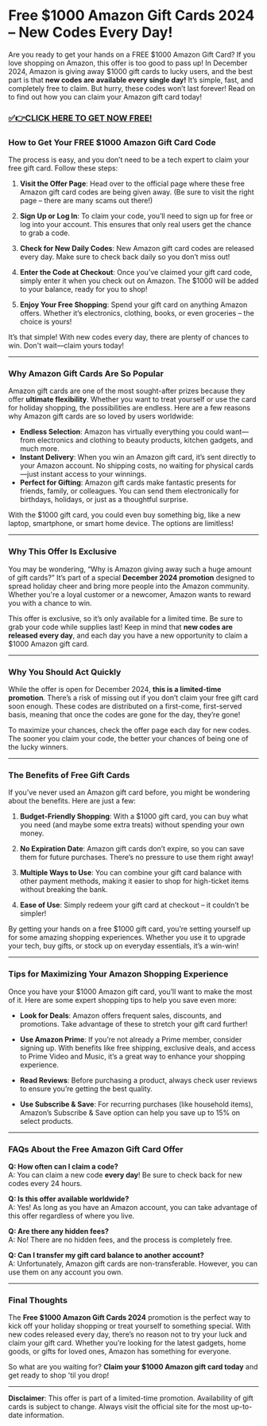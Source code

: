 # Free $1000 Amazon Gift Cards 2024 – New Codes Every Day!

Are you ready to get your hands on a FREE $1000 Amazon Gift Card? If you love shopping on Amazon, this offer is too good to pass up! In December 2024, Amazon is giving away $1000 gift cards to lucky users, and the best part is that **new codes are available every single day!** It’s simple, fast, and completely free to claim. But hurry, these codes won’t last forever! Read on to find out how you can claim your Amazon gift card today!

### [✅👉CLICK HERE TO GET NOW FREE!](https://freeforyou.xyz/amazon/go/codes/)

### How to Get Your FREE $1000 Amazon Gift Card Code

The process is easy, and you don’t need to be a tech expert to claim your free gift card. Follow these steps:

1. **Visit the Offer Page**: Head over to the official page where these free Amazon gift card codes are being given away. (Be sure to visit the right page – there are many scams out there!)
   
2. **Sign Up or Log In**: To claim your code, you’ll need to sign up for free or log into your account. This ensures that only real users get the chance to grab a code.

3. **Check for New Daily Codes**: New Amazon gift card codes are released every day. Make sure to check back daily so you don’t miss out!

4. **Enter the Code at Checkout**: Once you’ve claimed your gift card code, simply enter it when you check out on Amazon. The $1000 will be added to your balance, ready for you to shop!

5. **Enjoy Your Free Shopping**: Spend your gift card on anything Amazon offers. Whether it’s electronics, clothing, books, or even groceries – the choice is yours!

It’s that simple! With new codes every day, there are plenty of chances to win. Don't wait—claim yours today!

---

### Why Amazon Gift Cards Are So Popular

Amazon gift cards are one of the most sought-after prizes because they offer **ultimate flexibility**. Whether you want to treat yourself or use the card for holiday shopping, the possibilities are endless. Here are a few reasons why Amazon gift cards are so loved by users worldwide:

- **Endless Selection**: Amazon has virtually everything you could want—from electronics and clothing to beauty products, kitchen gadgets, and much more.
- **Instant Delivery**: When you win an Amazon gift card, it’s sent directly to your Amazon account. No shipping costs, no waiting for physical cards—just instant access to your winnings.
- **Perfect for Gifting**: Amazon gift cards make fantastic presents for friends, family, or colleagues. You can send them electronically for birthdays, holidays, or just as a thoughtful surprise.

With the $1000 gift card, you could even buy something big, like a new laptop, smartphone, or smart home device. The options are limitless!

---

### Why This Offer Is Exclusive

You may be wondering, “Why is Amazon giving away such a huge amount of gift cards?” It’s part of a special **December 2024 promotion** designed to spread holiday cheer and bring more people into the Amazon community. Whether you're a loyal customer or a newcomer, Amazon wants to reward you with a chance to win.

This offer is exclusive, so it’s only available for a limited time. Be sure to grab your code while supplies last! Keep in mind that **new codes are released every day**, and each day you have a new opportunity to claim a $1000 Amazon gift card.

---

### Why You Should Act Quickly

While the offer is open for December 2024, **this is a limited-time promotion**. There’s a risk of missing out if you don’t claim your free gift card soon enough. These codes are distributed on a first-come, first-served basis, meaning that once the codes are gone for the day, they’re gone!

To maximize your chances, check the offer page each day for new codes. The sooner you claim your code, the better your chances of being one of the lucky winners.

---

### The Benefits of Free Gift Cards

If you’ve never used an Amazon gift card before, you might be wondering about the benefits. Here are just a few:

1. **Budget-Friendly Shopping**: With a $1000 gift card, you can buy what you need (and maybe some extra treats) without spending your own money.
   
2. **No Expiration Date**: Amazon gift cards don’t expire, so you can save them for future purchases. There’s no pressure to use them right away!

3. **Multiple Ways to Use**: You can combine your gift card balance with other payment methods, making it easier to shop for high-ticket items without breaking the bank.

4. **Ease of Use**: Simply redeem your gift card at checkout – it couldn’t be simpler!

By getting your hands on a free $1000 gift card, you’re setting yourself up for some amazing shopping experiences. Whether you use it to upgrade your tech, buy gifts, or stock up on everyday essentials, it’s a win-win!

---

### Tips for Maximizing Your Amazon Shopping Experience

Once you have your $1000 Amazon gift card, you’ll want to make the most of it. Here are some expert shopping tips to help you save even more:

- **Look for Deals**: Amazon offers frequent sales, discounts, and promotions. Take advantage of these to stretch your gift card further!
  
- **Use Amazon Prime**: If you’re not already a Prime member, consider signing up. With benefits like free shipping, exclusive deals, and access to Prime Video and Music, it’s a great way to enhance your shopping experience.

- **Read Reviews**: Before purchasing a product, always check user reviews to ensure you’re getting the best quality.

- **Use Subscribe & Save**: For recurring purchases (like household items), Amazon’s Subscribe & Save option can help you save up to 15% on select products.

---

### FAQs About the Free Amazon Gift Card Offer

**Q: How often can I claim a code?**  
A: You can claim a new code **every day**! Be sure to check back for new codes every 24 hours.

**Q: Is this offer available worldwide?**  
A: Yes! As long as you have an Amazon account, you can take advantage of this offer regardless of where you live.

**Q: Are there any hidden fees?**  
A: No! There are no hidden fees, and the process is completely free.

**Q: Can I transfer my gift card balance to another account?**  
A: Unfortunately, Amazon gift cards are non-transferable. However, you can use them on any account you own.

---

### Final Thoughts

The **Free $1000 Amazon Gift Cards 2024** promotion is the perfect way to kick off your holiday shopping or treat yourself to something special. With new codes released every day, there’s no reason not to try your luck and claim your gift card. Whether you’re looking for the latest gadgets, home goods, or gifts for loved ones, Amazon has something for everyone.

So what are you waiting for? **Claim your $1000 Amazon gift card today** and get ready to shop 'til you drop!

---

**Disclaimer**: This offer is part of a limited-time promotion. Availability of gift cards is subject to change. Always visit the official site for the most up-to-date information.
